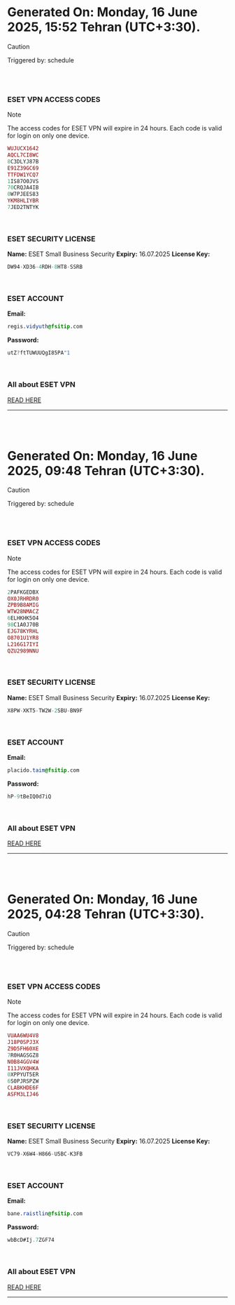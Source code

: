 # Generated On: Monday, 16 June 2025, 15:52 Tehran (UTC+3:30).

> [!CAUTION]
> Triggered by: schedule

<br><br>

### ESET VPN ACCESS CODES

> [!NOTE]
> The access codes for ESET VPN will expire in 24 hours.
> Each code is valid for login on only one device.

```ruby
WUJUCX1642
AQCL7CI8WC
8C3DLYJ87B
E91Z39GC69
TTFDW1YCQ7
1IS87O0JVS
70CRQJA4IB
0W7PJEES83
YKM8HLIYBR
7JED2TNTYK
```

<br>

### ESET SECURITY LICENSE

**Name:** ESET Small Business Security
**Expiry:** 16.07.2025
**License Key:**

```POV-Ray SDL
DW94-XD36-4RDH-8HT8-SSRB
```

<br>

### ESET ACCOUNT

**Email:**

```CSS
regis.vidyuth@fsitip.com
```

**Password:**

```POV-Ray SDL
utZ?ftTUWUUQgI85PA"1
```

<br>

### All about ESET VPN

[READ HERE](https://t.me/F_NiREvil/2113)

---

<br><br>

# Generated On: Monday, 16 June 2025, 09:48 Tehran (UTC+3:30).

> [!CAUTION]
> Triggered by: schedule

<br><br>

### ESET VPN ACCESS CODES

> [!NOTE]
> The access codes for ESET VPN will expire in 24 hours.
> Each code is valid for login on only one device.

```ruby
2PAFKGEDBX
OX0JRHRDR0
ZPB9B8AMIG
WTW28NMACZ
6ELHKHK5O4
98C1A0J70B
EJG78KYRHL
O8701U1YR8
L216G17IYI
QZU2989NNU
```

<br>

### ESET SECURITY LICENSE

**Name:** ESET Small Business Security
**Expiry:** 16.07.2025
**License Key:**

```POV-Ray SDL
X8PW-XKT5-TW2W-2SBU-BN9F
```

<br>

### ESET ACCOUNT

**Email:**

```CSS
placido.taim@fsitip.com
```

**Password:**

```POV-Ray SDL
hP-9tBeIQ0d7iQ
```

<br>

### All about ESET VPN

[READ HERE](https://t.me/F_NiREvil/2113)

---

<br><br>

# Generated On: Monday, 16 June 2025, 04:28 Tehran (UTC+3:30).

> [!CAUTION]
> Triggered by: schedule

<br><br>

### ESET VPN ACCESS CODES

> [!NOTE]
> The access codes for ESET VPN will expire in 24 hours.
> Each code is valid for login on only one device.

```ruby
VUAA6WU4V8
J18P0SPJ3X
Z9D5FH60XE
7R0HAGSGZ8
N0B84GGV4W
I11JVXQHKA
0XPPYUT5ER
6S0PJRSPZW
CLABKHDE6F
ASFM3LIJ46
```

<br>

### ESET SECURITY LICENSE

**Name:** ESET Small Business Security
**Expiry:** 16.07.2025
**License Key:**

```POV-Ray SDL
VC79-X6W4-H866-U5BC-K3FB
```

<br>

### ESET ACCOUNT

**Email:**

```CSS
bane.raistlin@fsitip.com
```

**Password:**

```POV-Ray SDL
wbBcD#Ij.7ZGF74
```

<br>

### All about ESET VPN

[READ HERE](https://t.me/F_NiREvil/2113)

---

<br><br>

